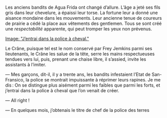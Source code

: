 Les anciens bandits de Agua Frida ont changé d’allure. L’âge a jeté ses fils
gris dans leur chevelure, a épaissi leur torse. La fortune leur a donné une
aisance mondaine dans les mouvements. Leur ancienne tenue de coureurs de prairie a cédé la place aux vêtements des gentlemen. Tous se sont créé une _respectabilité_ apparente, qui peut tromper les yeux non prévenus.

[Image: "J’entrai dans la police à cheval."](../images/1-page-257.JPG)


Le Crâne, puisque tel est le nom conservé par Frey Jemkins parmi ses lieutenants, le Crâne les salue de la tête, serre les mains respectueuses
tendues vers lui, puis, prenant une chaise libre, il s’assied, invite les assistants à l’imiter.

— Mes garçons, dit-il, il y a trente ans, les bandits infestaient l’Etat de
San-Fransico, la police se montrait impuissante à réprimer leurs rapines. Je me
dis : On se distingue plus aisément parmi les faibles que parmi les forts, et 
j’entrai dans la police à cheval que l’on venait de créer.

— All right ! 

— En quelques mois, j’obtenais le titre de chef de la police des terres
